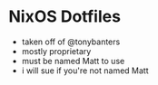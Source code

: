 # NixOS Dotfiles
+ taken off of @tonybanters
+ mostly proprietary
+ must be named Matt to use
+ i will sue if you're not named Matt
